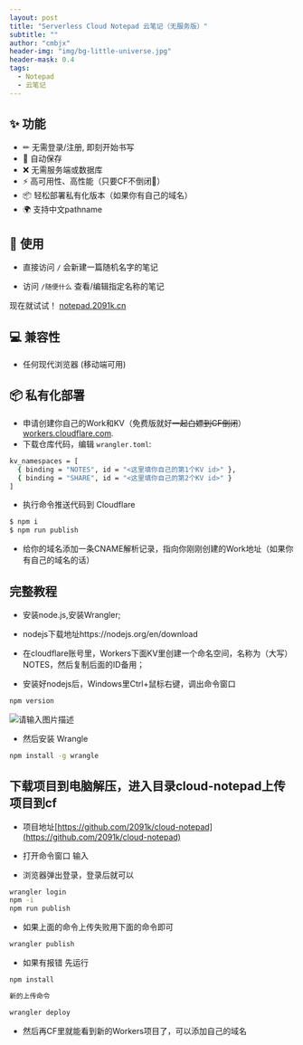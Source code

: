 ```yaml
---
layout: post
title: "Serverless Cloud Notepad 云笔记（无服务版）"
subtitle: ""
author: "cmbjx"
header-img: "img/bg-little-universe.jpg"
header-mask: 0.4
tags:
  - Notepad
  - 云笔记
---
```



## ✨ 功能

- ✏ 无需登录/注册, 即刻开始书写
- 💾 自动保存
- ❌ 无需服务端或数据库
- ⚡ 高可用性、高性能（只要CF不倒闭🤣）
- 📦 轻松部署私有化版本（如果你有自己的域名）
- 🌍 支持中文pathname

## 🔨 使用

- 直接访问 `/` 会新建一篇随机名字的笔记

- 访问 `/随便什么` 查看/编辑指定名称的笔记

现在就试试！ [notepad.2091k.cn](https://notepad.2091k.cn)

## 💻 兼容性

- 任何现代浏览器 (移动端可用)

## 📦 私有化部署

- 申请创建你自己的Work和KV（免费版就好~~一起白嫖到CF倒闭~~） [workers.cloudflare.com](https://workers.cloudflare.com/).
- 下载仓库代码，编辑 `wrangler.toml`:
```sh
kv_namespaces = [
  { binding = "NOTES", id = "<这里填你自己的第1个KV id>" },
  { binding = "SHARE", id = "<这里填你自己的第2个KV id>" }
]
```
- 执行命令推送代码到 Cloudflare
```sh
$ npm i
$ npm run publish
```
- 给你的域名添加一条CNAME解析记录，指向你刚刚创建的Work地址（如果你有自己的域名的话）



## 完整教程

- 安装node.js,安装Wrangler;
  
- nodejs下载地址https://nodejs.org/en/download

- 在cloudflare账号里，Workers下面KV里创建一个命名空间，名称为（大写）NOTES，然后复制后面的ID备用；

- 安装好nodejs后，Windows里Ctrl+鼠标右键，调出命令窗口
```sh
npm version
```
![请输入图片描述][1]

- 然后安装 Wrangle
```sh
npm install -g wrangle
```
## 下载项目到电脑解压，进入目录cloud-notepad上传项目到cf

- 项目地址[https://github.com/2091k/cloud-notepad](https://github.com/2091k/cloud-notepad)

- 打开命令窗口 输入

- 浏览器弹出登录，登录后就可以

```sh
wrangler login
npm -i
npm run publish
```
- 如果上面的命令上传失败用下面的命令即可

```sh
wrangler publish
```

- 如果有报错 先运行

```sh
npm install

新的上传命令

wrangler deploy
```

- 然后再CF里就能看到新的Workers项目了，可以添加自己的域名

  [1]: https://tgimg.2091k.cn/file/eba133810db421accdfa0.png
